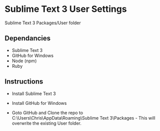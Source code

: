 Sublime Text 3 User Settings
============

Sublime Text 3 Packages/User folder

## Dependancies

- Sublime Text 3 
- GitHub for Windows
- Node (npm)
- Ruby

## Instructions

- Install Sublime Text 3
- Install GitHub for Windows

- Goto GitHub and Clone the repo to C:\Users\Chris\AppData\Roaming\Sublime Text 3\Packages - This will overwrite the existing User folder.
